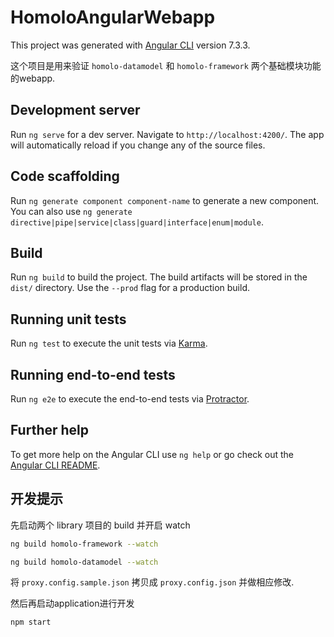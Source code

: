 # HomoloAngularWebapp

This project was generated with [Angular CLI](https://github.com/angular/angular-cli) version 7.3.3.

这个项目是用来验证 `homolo-datamodel` 和 `homolo-framework` 两个基础模块功能的webapp.

## Development server

Run `ng serve` for a dev server. Navigate to `http://localhost:4200/`. The app will automatically reload if you change any of the source files.

## Code scaffolding

Run `ng generate component component-name` to generate a new component. You can also use `ng generate directive|pipe|service|class|guard|interface|enum|module`.

## Build

Run `ng build` to build the project. The build artifacts will be stored in the `dist/` directory. Use the `--prod` flag for a production build.

## Running unit tests

Run `ng test` to execute the unit tests via [Karma](https://karma-runner.github.io).

## Running end-to-end tests

Run `ng e2e` to execute the end-to-end tests via [Protractor](http://www.protractortest.org/).

## Further help

To get more help on the Angular CLI use `ng help` or go check out the [Angular CLI README](https://github.com/angular/angular-cli/blob/master/README.md).

## 开发提示

先启动两个 library 项目的 build 并开启 watch

```bash
ng build homolo-framework --watch
```

```bash
ng build homolo-datamodel --watch
```

将 `proxy.config.sample.json` 拷贝成 `proxy.config.json` 并做相应修改.

然后再启动application进行开发

```bash
npm start
```